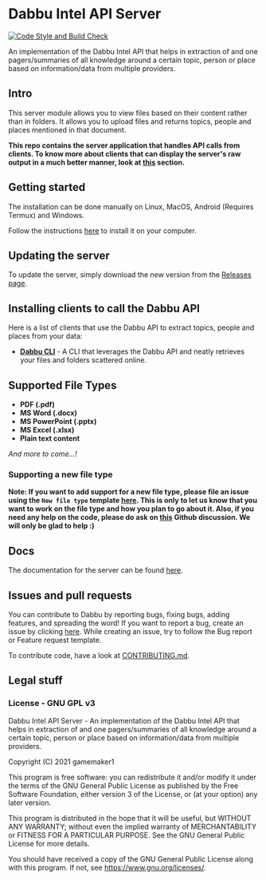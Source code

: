 # Dabbu Intel API Server

[![Code Style and Build Check](https://github.com/dabbu-knowledge-platform/intel-api-server/actions/workflows/style_and_build_check.yml/badge.svg)](https://github.com/dabbu-knowledge-platform/intel-api-server/actions/workflows/style_and_build_check.yml)

An implementation of the Dabbu Intel API that helps in extraction of and one pagers/summaries of all knowledge around a certain topic, person or place based on information/data from multiple providers.

## Intro

This server module allows you to view files based on their content rather than in folders. It allows you to upload files and returns topics, people and places mentioned in that document.

**This repo contains the server application that handles API calls from clients. To know more about clients that can display the server's raw output in a much better manner, look at [this](#installing-clients-to-call-the-dabbu-api) section.**

## Getting started

The installation can be done manually on Linux, MacOS, Android (Requires Termux) and Windows.

Follow the instructions [here](https://dabbu-knowledge-platform.github.io/impls/intel) to install it on your computer.

## Updating the server

To update the server, simply download the new version from the [Releases page](https://github.com/dabbu-knowledge-platform/intel-api-server/releases).

## Installing clients to call the Dabbu API

Here is a list of clients that use the Dabbu API to extract topics, people and places from your data:

- [**Dabbu CLI**](https://github.com/dabbu-knowledge-platform/cli) - A CLI that leverages the Dabbu API and neatly retrieves your files and folders scattered online.

## Supported File Types

- **PDF (.pdf)**
- **MS Word (.docx)**
- **MS PowerPoint (.pptx)**
- **MS Excel (.xlsx)**
- **Plain text content**

_And more to come...!_

### Supporting a new file type

**Note: If you want to add support for a new file type, please file an issue using the `New file type` template [here](https://github.com/dabbu-knowledge-platform/intel-api-server/issues/new/choose). This is only to let us know that you want to work on the file type and how you plan to go about it. Also, if you need any help on the code, please do ask on [this](https://github.com/dabbu-knowledge-platform/intel-api-server/discussions/categories/want-to-contribute) Github discussion. We will only be glad to help :)**

## Docs

The documentation for the server can be found [here](https://dabbu-knowledge-platform.github.io/impls/intel).

## Issues and pull requests

You can contribute to Dabbu by reporting bugs, fixing bugs, adding features, and spreading the word! If you want to report a bug, create an issue by clicking [here](https://github.com/dabbu-knowledge-platform/intel-api-server/issues/new/choose). While creating an issue, try to follow the Bug report or Feature request template.

To contribute code, have a look at [CONTRIBUTING.md](./CONTRIBUTING.md).

## Legal stuff

### License - GNU GPL v3

Dabbu Intel API Server - An implementation of the Dabbu Intel API
that helps in extraction of and one pagers/summaries of all knowledge
around a certain topic, person or place based on information/data
from multiple providers.

Copyright (C) 2021 gamemaker1

This program is free software: you can redistribute it and/or modify
it under the terms of the GNU General Public License as published by
the Free Software Foundation, either version 3 of the License, or
(at your option) any later version.

This program is distributed in the hope that it will be useful,
but WITHOUT ANY WARRANTY; without even the implied warranty of
MERCHANTABILITY or FITNESS FOR A PARTICULAR PURPOSE. See the
GNU General Public License for more details.

You should have received a copy of the GNU General Public License
along with this program. If not, see <https://www.gnu.org/licenses/>.
